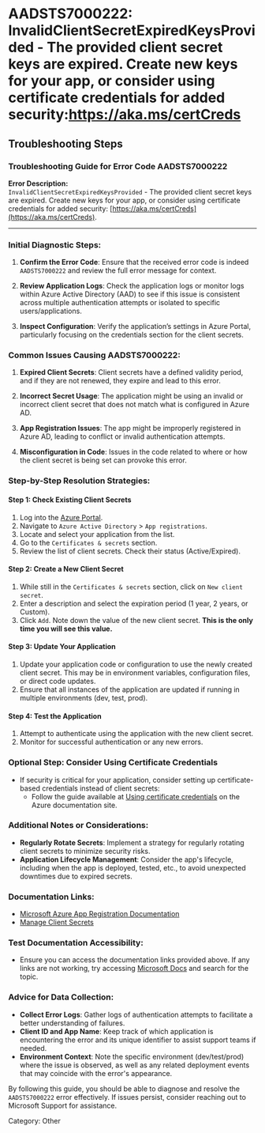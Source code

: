 # AADSTS7000222: InvalidClientSecretExpiredKeysProvided - The provided client secret keys are expired. Create new keys for your app, or consider using certificate credentials for added security:https://aka.ms/certCreds


## Troubleshooting Steps
### Troubleshooting Guide for Error Code AADSTS7000222

**Error Description:**  
`InvalidClientSecretExpiredKeysProvided` - The provided client secret keys are expired. Create new keys for your app, or consider using certificate credentials for added security: [https://aka.ms/certCreds](https://aka.ms/certCreds).

---

### Initial Diagnostic Steps:
1. **Confirm the Error Code**: Ensure that the received error code is indeed `AADSTS7000222` and review the full error message for context.
   
2. **Review Application Logs**: Check the application logs or monitor logs within Azure Active Directory (AAD) to see if this issue is consistent across multiple authentication attempts or isolated to specific users/applications.

3. **Inspect Configuration**: Verify the application’s settings in Azure Portal, particularly focusing on the credentials section for the client secrets.

### Common Issues Causing AADSTS7000222:
1. **Expired Client Secrets**: Client secrets have a defined validity period, and if they are not renewed, they expire and lead to this error.
  
2. **Incorrect Secret Usage**: The application might be using an invalid or incorrect client secret that does not match what is configured in Azure AD.

3. **App Registration Issues**: The app might be improperly registered in Azure AD, leading to conflict or invalid authentication attempts.

4. **Misconfiguration in Code**: Issues in the code related to where or how the client secret is being set can provoke this error.

### Step-by-Step Resolution Strategies:

#### Step 1: Check Existing Client Secrets
1. Log into the [Azure Portal](https://portal.azure.com).
2. Navigate to `Azure Active Directory` > `App registrations`.
3. Locate and select your application from the list.
4. Go to the `Certificates & secrets` section.
5. Review the list of client secrets. Check their status (Active/Expired).

#### Step 2: Create a New Client Secret
1. While still in the `Certificates & secrets` section, click on `New client secret`.
2. Enter a description and select the expiration period (1 year, 2 years, or Custom).
3. Click `Add`. Note down the value of the new client secret. **This is the only time you will see this value.**

#### Step 3: Update Your Application
1. Update your application code or configuration to use the newly created client secret. This may be in environment variables, configuration files, or direct code updates.
2. Ensure that all instances of the application are updated if running in multiple environments (dev, test, prod).

#### Step 4: Test the Application
1. Attempt to authenticate using the application with the new client secret.
2. Monitor for successful authentication or any new errors.

### Optional Step: Consider Using Certificate Credentials
- If security is critical for your application, consider setting up certificate-based credentials instead of client secrets:
   - Follow the guide available at [Using certificate credentials](https://aka.ms/certCreds) on the Azure documentation site.

### Additional Notes or Considerations:
- **Regularly Rotate Secrets**: Implement a strategy for regularly rotating client secrets to minimize security risks.
- **Application Lifecycle Management**: Consider the app's lifecycle, including when the app is deployed, tested, etc., to avoid unexpected downtimes due to expired secrets.

### Documentation Links:
- [Microsoft Azure App Registration Documentation](https://docs.microsoft.com/en-us/azure/active-directory/develop/quickstart-register-app)
- [Manage Client Secrets](https://docs.microsoft.com/en-us/azure/active-directory/develop/howto-create-service-principal-portal#add-a-client-secret)

### Test Documentation Accessibility:
- Ensure you can access the documentation links provided above. If any links are not working, try accessing [Microsoft Docs](https://docs.microsoft.com) and search for the topic.

### Advice for Data Collection:
- **Collect Error Logs**: Gather logs of authentication attempts to facilitate a better understanding of failures.
- **Client ID and App Name**: Keep track of which application is encountering the error and its unique identifier to assist support teams if needed.
- **Environment Context**: Note the specific environment (dev/test/prod) where the issue is observed, as well as any related deployment events that may coincide with the error's appearance.

By following this guide, you should be able to diagnose and resolve the `AADSTS7000222` error effectively. If issues persist, consider reaching out to Microsoft Support for assistance.

Category: Other